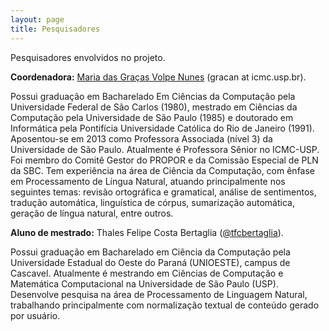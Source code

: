 ```yaml
---
layout: page
title: Pesquisadores
---
```


<p class="message">
  Pesquisadores envolvidos no projeto.
</p>

**Coordenadora:** [Maria das Graças Volpe Nunes](http://lattes.cnpq.br/3549648389944031) (gracan at icmc.usp.br).

<p class="message">
  Possui graduação em Bacharelado Em Ciências da Computação pela Universidade Federal de São Carlos (1980), mestrado em Ciências da Computação pela Universidade de São Paulo (1985) e 
  doutorado em Informática pela Pontifícia Universidade Católica do Rio de Janeiro (1991). Aposentou-se em 2013 como Professora Associada (nível 3) da Universidade de São Paulo. 
  Atualmente é Professora Sênior no ICMC-USP. Foi membro do Comitê Gestor do PROPOR e da Comissão Especial de PLN da SBC. Tem experiência na área de Ciência da Computação, 
  com ênfase em Processamento de Língua Natural, atuando principalmente nos seguintes temas: revisão ortográfica e gramatical, análise de sentimentos, tradução automática, 
  linguística de córpus, sumarização automática, geração de língua natural, entre outros.
</p>

**Aluno de mestrado:** Thales Felipe Costa Bertaglia ([@tfcbertaglia](http://tfcbertaglia.github.io)).

<p class="message">
 Possui graduação em Bacharelado em Ciência da Computação pela Universidade Estadual do Oeste do Paraná (UNIOESTE), campus de Cascavel.
 Atualmente é mestrando em Ciências de Computação e Matemática Computacional na Universidade de São Paulo (USP). Desenvolve pesquisa na área de Processamento de Linguagem Natural, 
 trabalhando principalmente com normalização textual de conteúdo gerado por usuário.
</p>

